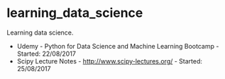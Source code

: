 # learning_data_science
Learning data science.

- Udemy - Python for Data Science and Machine Learning Bootcamp - Started: 22/08/2017
- Scipy Lecture Notes - http://www.scipy-lectures.org/ - Started: 25/08/2017